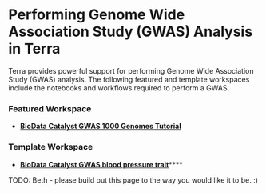 # Performing Genome Wide Association Study \(GWAS\) Analysis in Terra

Terra provides powerful support for performing Genome Wide Association Study \(GWAS\) analysis. The following featured and template workspaces include the notebooks and workflows required to perform a GWAS.

### Featured Workspace

* [**BioData Catalyst GWAS 1000 Genomes Tutorial**](https://terra.biodatacatalyst.nhlbi.nih.gov/#workspaces/biodata-catalyst/BioData%20Catalyst%20GWAS%201000%20Genomes%20Tutorial)

### Template Workspace

* [**BioData Catalyst GWAS blood pressure trait**](https://terra.biodatacatalyst.nhlbi.nih.gov/#workspaces/biodata-catalyst/BioData%20Catalyst%20GWAS%20blood%20pressure%20trait)\*\*\*\*

  
TODO: Beth - please build out this page to the way you would like it to be. :\)


